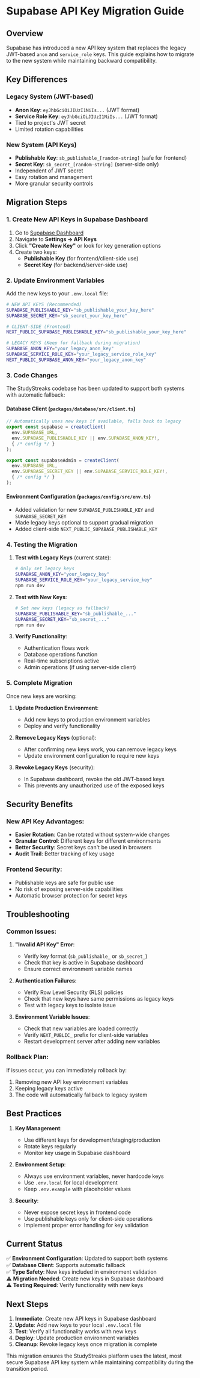 # Supabase API Key Migration Guide

## Overview

Supabase has introduced a new API key system that replaces the legacy JWT-based `anon` and `service_role` keys. This guide explains how to migrate to the new system while maintaining backward compatibility.

## Key Differences

### Legacy System (JWT-based)
- **Anon Key**: `eyJhbGciOiJIUzI1NiIs...` (JWT format)
- **Service Role Key**: `eyJhbGciOiJIUzI1NiIs...` (JWT format)
- Tied to project's JWT secret
- Limited rotation capabilities

### New System (API Keys)
- **Publishable Key**: `sb_publishable_[random-string]` (safe for frontend)
- **Secret Key**: `sb_secret_[random-string]` (server-side only)
- Independent of JWT secret
- Easy rotation and management
- More granular security controls

## Migration Steps

### 1. Create New API Keys in Supabase Dashboard

1. Go to [Supabase Dashboard](https://supabase.com/dashboard)
2. Navigate to **Settings → API Keys**
3. Click **"Create New Key"** or look for key generation options
4. Create two keys:
   - **Publishable Key** (for frontend/client-side use)
   - **Secret Key** (for backend/server-side use)

### 2. Update Environment Variables

Add the new keys to your `.env.local` file:

```bash
# NEW API KEYS (Recommended)
SUPABASE_PUBLISHABLE_KEY="sb_publishable_your_key_here"
SUPABASE_SECRET_KEY="sb_secret_your_key_here"

# CLIENT-SIDE (Frontend)
NEXT_PUBLIC_SUPABASE_PUBLISHABLE_KEY="sb_publishable_your_key_here"

# LEGACY KEYS (Keep for fallback during migration)
SUPABASE_ANON_KEY="your_legacy_anon_key"
SUPABASE_SERVICE_ROLE_KEY="your_legacy_service_role_key"
NEXT_PUBLIC_SUPABASE_ANON_KEY="your_legacy_anon_key"
```

### 3. Code Changes

The StudyStreaks codebase has been updated to support both systems with automatic fallback:

#### Database Client (`packages/database/src/client.ts`)
```typescript
// Automatically uses new keys if available, falls back to legacy
export const supabase = createClient(
  env.SUPABASE_URL,
  env.SUPABASE_PUBLISHABLE_KEY || env.SUPABASE_ANON_KEY!,
  { /* config */ }
);

export const supabaseAdmin = createClient(
  env.SUPABASE_URL,
  env.SUPABASE_SECRET_KEY || env.SUPABASE_SERVICE_ROLE_KEY!,
  { /* config */ }
);
```

#### Environment Configuration (`packages/config/src/env.ts`)
- Added validation for new `SUPABASE_PUBLISHABLE_KEY` and `SUPABASE_SECRET_KEY`
- Made legacy keys optional to support gradual migration
- Added client-side `NEXT_PUBLIC_SUPABASE_PUBLISHABLE_KEY`

### 4. Testing the Migration

1. **Test with Legacy Keys** (current state):
   ```bash
   # Only set legacy keys
   SUPABASE_ANON_KEY="your_legacy_key"
   SUPABASE_SERVICE_ROLE_KEY="your_legacy_service_key"
   npm run dev
   ```

2. **Test with New Keys**:
   ```bash
   # Set new keys (legacy as fallback)
   SUPABASE_PUBLISHABLE_KEY="sb_publishable_..."
   SUPABASE_SECRET_KEY="sb_secret_..."
   npm run dev
   ```

3. **Verify Functionality**:
   - Authentication flows work
   - Database operations function
   - Real-time subscriptions active
   - Admin operations (if using server-side client)

### 5. Complete Migration

Once new keys are working:

1. **Update Production Environment**:
   - Add new keys to production environment variables
   - Deploy and verify functionality

2. **Remove Legacy Keys** (optional):
   - After confirming new keys work, you can remove legacy keys
   - Update environment configuration to require new keys

3. **Revoke Legacy Keys** (security):
   - In Supabase dashboard, revoke the old JWT-based keys
   - This prevents any unauthorized use of the exposed keys

## Security Benefits

### New API Key Advantages:
- **Easier Rotation**: Can be rotated without system-wide changes
- **Granular Control**: Different keys for different environments
- **Better Security**: Secret keys can't be used in browsers
- **Audit Trail**: Better tracking of key usage

### Frontend Security:
- Publishable keys are safe for public use
- No risk of exposing server-side capabilities
- Automatic browser protection for secret keys

## Troubleshooting

### Common Issues:

1. **"Invalid API Key" Error**:
   - Verify key format (`sb_publishable_` or `sb_secret_`)
   - Check that key is active in Supabase dashboard
   - Ensure correct environment variable names

2. **Authentication Failures**:
   - Verify Row Level Security (RLS) policies
   - Check that new keys have same permissions as legacy keys
   - Test with legacy keys to isolate issue

3. **Environment Variable Issues**:
   - Check that new variables are loaded correctly
   - Verify `NEXT_PUBLIC_` prefix for client-side variables
   - Restart development server after adding new variables

### Rollback Plan:
If issues occur, you can immediately rollback by:
1. Removing new API key environment variables
2. Keeping legacy keys active
3. The code will automatically fallback to legacy system

## Best Practices

1. **Key Management**:
   - Use different keys for development/staging/production
   - Rotate keys regularly
   - Monitor key usage in Supabase dashboard

2. **Environment Setup**:
   - Always use environment variables, never hardcode keys
   - Use `.env.local` for local development
   - Keep `.env.example` with placeholder values

3. **Security**:
   - Never expose secret keys in frontend code
   - Use publishable keys only for client-side operations
   - Implement proper error handling for key validation

## Current Status

✅ **Environment Configuration**: Updated to support both systems  
✅ **Database Client**: Supports automatic fallback  
✅ **Type Safety**: New keys included in environment validation  
⚠️ **Migration Needed**: Create new keys in Supabase dashboard  
⚠️ **Testing Required**: Verify functionality with new keys  

## Next Steps

1. **Immediate**: Create new API keys in Supabase dashboard
2. **Update**: Add new keys to your local `.env.local` file
3. **Test**: Verify all functionality works with new keys
4. **Deploy**: Update production environment variables
5. **Cleanup**: Revoke legacy keys once migration is complete

This migration ensures the StudyStreaks platform uses the latest, most secure Supabase API key system while maintaining compatibility during the transition period.